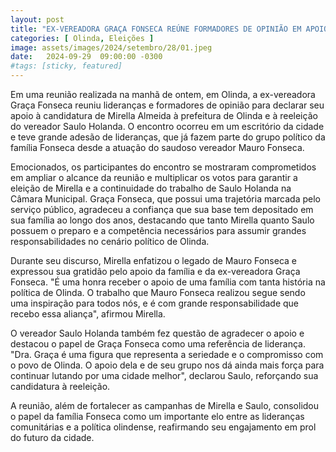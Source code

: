 ```yaml
---
layout: post
title: "EX-VEREADORA GRAÇA FONSECA REÚNE FORMADORES DE OPINIÃO EM APOIO A MIRELLA E SAULO HOLANDA"
categories: [ Olinda, Eleições ]
image: assets/images/2024/setembro/28/01.jpeg
date:   2024-09-29  09:00:00 -0300
#tags: [sticky, featured]
---
```

Em uma reunião realizada na manhã de ontem, em Olinda, a ex-vereadora Graça Fonseca reuniu lideranças e formadores de opinião para declarar seu apoio à candidatura de Mirella Almeida à prefeitura de Olinda e à reeleição do vereador Saulo Holanda. O encontro ocorreu em um escritório da cidade e teve grande adesão de lideranças, que já fazem parte do grupo político da família Fonseca desde a atuação do saudoso vereador Mauro Fonseca.

Emocionados, os participantes do encontro se mostraram comprometidos em ampliar o alcance da reunião e multiplicar os votos para garantir a eleição de Mirella e a continuidade do trabalho de Saulo Holanda na Câmara Municipal. Graça Fonseca, que possui uma trajetória marcada pelo serviço público, agradeceu a confiança que sua base tem depositado em sua família ao longo dos anos, destacando que tanto Mirella quanto Saulo possuem o preparo e a competência necessários para assumir grandes responsabilidades no cenário político de Olinda.

Durante seu discurso, Mirella enfatizou o legado de Mauro Fonseca e expressou sua gratidão pelo apoio da família e da ex-vereadora Graça Fonseca. "É uma honra receber o apoio de uma família com tanta história na política de Olinda. O trabalho que Mauro Fonseca realizou segue sendo uma inspiração para todos nós, e é com grande responsabilidade que recebo essa aliança", afirmou Mirella.

O vereador Saulo Holanda também fez questão de agradecer o apoio e destacou o papel de Graça Fonseca como uma referência de liderança. "Dra. Graça é uma figura que representa a seriedade e o compromisso com o povo de Olinda. O apoio dela e de seu grupo nos dá ainda mais força para continuar lutando por uma cidade melhor", declarou Saulo, reforçando sua candidatura à reeleição.

A reunião, além de fortalecer as campanhas de Mirella e Saulo, consolidou o papel da família Fonseca como um importante elo entre as lideranças comunitárias e a política olindense, reafirmando seu engajamento em prol do futuro da cidade.